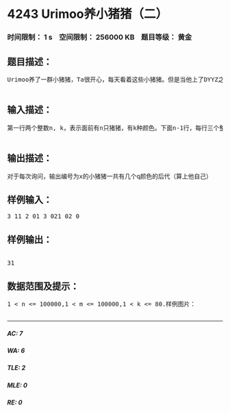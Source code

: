 # 4243 Urimoo养小猪猪（二）   
### 时间限制： 1 s&nbsp;&nbsp;&nbsp;&nbsp;空间限制： 256000 KB&nbsp;&nbsp;&nbsp;&nbsp;题目等级： 黄金  
## 题目描述：  

<pre>
Urimoo养了一群小猪猪，Ta很开心，每天看着这些小猪猪。但是当他上了DYYZ之后他就不能天天看这些小猪猪了QAQ。3年后，他回到DYYZ的老机房，来看这些小猪猪（他把猪猪养哪啦？）他发现这些小猪已经可以无性繁殖了！而且一个小猪可能有很多很多的孩纸！他惊奇地发现每一只小猪都有自己独特的颜色！他凌乱了，看着面前一大堆小猪猪不知道编号为i的小猪猪一共有几个颜色为c的后代。但是这小猪猪的数量和祖先关系是知道的。小猪猪总数为n，编号为1到n。颜色数为k，编号为0到k-1.你来帮帮他吧！  

</pre>
  
  
## 输入描述：  

<pre>
第一行两个整数n, k，表示面前有n只猪猪，有k种颜色。下面n-1行，每行三个整数u, v, c，表示编号为u的猪猪有个编号为v，颜色为c的孩子。接下来一行一个整数m，表示有m次询问，接下来m行，每行两个整数x, q，表示询问编号为x的小猪猪一共有几个q颜色的后代（算上他自己）？输入数据保证是一颗有根单向树，根节点只有一个  

</pre>
  
  
## 输出描述：  

<pre>
对于每次询问，输出编号为x的小猪猪一共有几个q颜色的后代（算上他自己）
</pre>
  
  
## 样例输入：  

<pre>
3 11 2 01 3 021 02 0
</pre>
  
  
## 样例输出：  

<pre>
  
31
</pre>
  
  
## 数据范围及提示：  

<pre>
1 < n <= 100000,1 < m <= 100000,1 < k <= 80.样例图片：                                                                    SBJ, 2015-9-23 from DYYZ.  

</pre>
  
  
***  

##### AC: 7  
##### WA: 6  
##### TLE: 2  
##### MLE: 0  
##### RE: 0  
